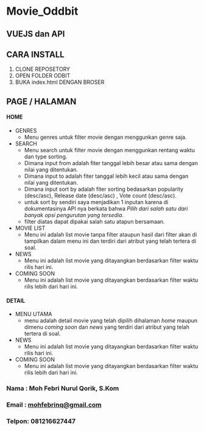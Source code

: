 # Movie_Oddbit
## VUEJS dan API

## CARA INSTALL
1. CLONE REPOSETORY
2. OPEN FOLDER ODBIT
3. BUKA index.html DENGAN BROSER

## PAGE / HALAMAN
#### HOME
- GENRES
    - Menu genres untuk filter movie dengan menggunkan genre saja.
- SEARCH
    - Menu search untuk filter movie dengan menggunkan rentang waktu dan type sorting.
    - Dimana input from adalah fiter tanggal lebih besar atau sama dengan nilai yang ditentukan.
    - Dimana input to adalah fiter tanggal lebih kecil atau sama dengan nilai yang ditentukan.
    - Dimana input sort by adalah fiter sorting bedasarkan popularity (desc/asc), Release date (desc/asc) , Vote count (desc/asc).
    - untuk sort by sendiri saya menjadikan 1 inputan karena di dokumentasinya API nya berkata bahwa *Pilih dari salah satu dari banyak opsi pengurutan yang tersedia*.
    - filter diatas dapat dipakai salah satu atapun bersamaan.
- MOVIE LIST
    - Menu ini adalah list movie tanpa filter ataupun hasil dari filter akan di tampilkan dalam menu ini dan terdiri dari atribut yang telah tertera di soal.  
- NEWS
    - Menu ini adalah list movie yang ditayangkan berdasarkan filter waktu rilis hari ini.
- COMING SOON
    - Menu ini adalah list movie yang ditayangkan berdasarkan filter waktu rilis lebih dari hari ini. 
#### DETAIL
- MENU UTAMA
    - menu adalah detail movie yang telah dipilih dihalaman *home* maupun dimenu *coming soon* dan *news* yang terdiri dari atribut yang telah tertera di soal.  
- NEWS
    - Menu ini adalah list movie yang ditayangkan berdasarkan filter waktu rilis hari ini.
- COMING SOON
    - Menu ini adalah list movie yang ditayangkan berdasarkan filter waktu rilis lebih dari hari ini.

### Nama  : Moh Febri Nurul Qorik, S.Kom
### Email : mohfebrinq@gmail.com
### Telpon: 081216627447